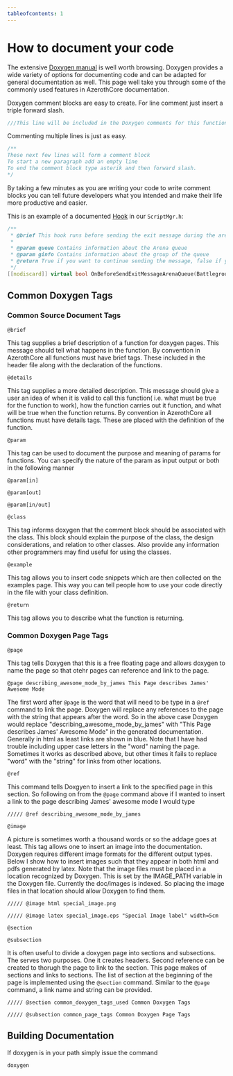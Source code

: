 ```yaml
---
tableofcontents: 1
---
```


# How to document your code

The extensive [Doxygen manual](https://www.doxygen.nl/manual/docblocks.html) is well worth browsing. Doxygen provides a wide variety of options for documenting code and can be adapted for general documentation as well. This page well take you through some of the commonly used features in AzerothCore documentation.

Doxygen comment blocks are easy to create. For line comment just insert a triple forward slash.

```cpp
///This line will be included in the Doxygen comments for this function/class/file
```

Commenting multiple lines is just as easy.

```cpp
/**
These next few lines will form a comment block
To start a new paragraph add an empty line
To end the comment block type asterik and then forward slash.
*/
```

By taking a few minutes as you are writing your code to write comment blocks you can tell future developers what you intended and make their life more productive and easier.

This is an example of a documented [Hook](hooks-script.md) in our `ScriptMgr.h`:

```cpp
/**
 * @brief This hook runs before sending the exit message during the arena queue, allowing you to run extra operations or disabling the exit message
 *
 * @param queue Contains information about the Arena queue
 * @param ginfo Contains information about the group of the queue
 * @return True if you want to continue sending the message, false if you want to disable the message
 */
[[nodiscard]] virtual bool OnBeforeSendExitMessageArenaQueue(BattlegroundQueue* /*queue*/, GroupQueueInfo* /*ginfo*/) { return true; }
```

## Common Doxygen Tags

### Common Source Document Tags

`@brief`

This tag supplies a brief description of a function for doxygen pages. This message should tell what happens in the function. By convention in AzerothCore all functions must have brief tags. These included in the header file along with the declaration of the functions.

`@details`

This tag supplies a more detailed description. This message should give a user an idea of when it is valid to call this function( i.e. what must be true for the function to work), how the function carries out it function, and what will be true when the function returns. By convention in AzerothCore all functions must have details tags. These are placed with the definition of the function.

`@param`

This tag can be used to document the purpose and meaning of params for functions. You can specify the nature of the param as input output or both in the following manner

`@param[in]`

`@param[out]`

`@param[in/out]`

`@class`

This tag informs doxygen that the comment block should be associated with the class. This block should explain the purpose of the class, the design considerations, and relation to other classes. Also provide any information other programmers may find useful for using the classes.

`@example`

This tag allows you to insert code snippets which are then collected on the examples page. This way you can tell people how to use your code directly in the file with your class definition.

`@return`

This tag allows you to describe what the function is returning.

### Common Doxygen Page Tags

`@page`

This tag tells Doxygen that this is a free floating page and allows doxygen to name the page so that otehr pages can reference and link to the page.

`@page describing_awesome_mode_by_james This Page describes James' Awesome Mode`

The first word after `@page` is the word that will need to be type in a `@ref` command to link the page. Doxygen will replace any references to the page with the string that appears after the word. So in the above case Doxygen would replace "describing_awesome_mode_by_james" with "This Page describes James' Awesome Mode" in the generated documentation. Generally in html as least links are shown in blue. Note that I have had trouble including upper case letters in the "word" naming the page. Sometimes it works as described above, but other times it fails to replace "word" with the "string" for links from other locations.

`@ref`

This command tells Doxgyen to insert a link to the specified page in this section. So following on from the `@page` command above if I wanted to insert a link to the page describing James' awesome mode I would type

`///// @ref describing_awesome_mode_by_james`

`@image`

A picture is sometimes worth a thousand words or so the addage goes at least. This tag allows one to insert an image into the documentation. Doxygen requires different image formats for the different output types. Below I show how to insert images such that they appear in both html and pdfs generated by latex. Note that the image files must be placed in a location recognized by Doxygen. This is set by the IMAGE_PATH variable in the Doxygen file. Currently the doc/images is indexed. So placing the image files in that location should allow Doxygen to find them.

`///// @image html special_image.png`

`///// @image latex special_image.eps "Special Image label" width=5cm`

`@section`

`@subsection`

It is often useful to divide a doxygen page into sections and subsections. The serves two purposes. One it creates headers. Second reference can be created to thorugh the page to link to the section. This page makes of sections and links to sections. The list of section at the beginning of the page is implemented using the `@section` command. Similar to the `@page` command, a link name and string can be provided.

`///// @section common_doxygen_tags_used Common Doxygen Tags`

`///// @subsection common_page_tags Common Doxygen Page Tags`

## Building Documentation

If doxygen is in your path simply issue the command

`doxygen`
